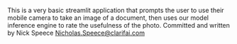 This is a very basic streamlit application that prompts the user to use their mobile camera to take an image of a document, then uses our model inference engine to rate the usefulness of the photo.
Committed and written by Nick Speece 
Nicholas.Speece@clarifai.com
